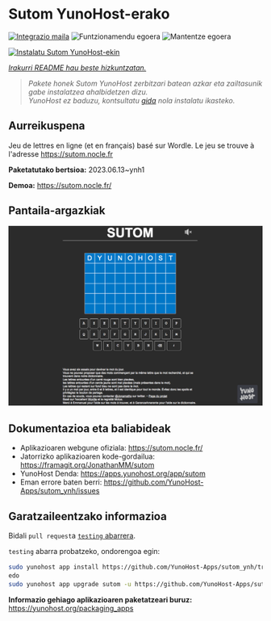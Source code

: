 <!--
Ohart ongi: README hau automatikoki sortu da <https://github.com/YunoHost/apps/tree/master/tools/readme_generator>ri esker
EZ editatu eskuz.
-->

# Sutom YunoHost-erako

[![Integrazio maila](https://dash.yunohost.org/integration/sutom.svg)](https://dash.yunohost.org/appci/app/sutom) ![Funtzionamendu egoera](https://ci-apps.yunohost.org/ci/badges/sutom.status.svg) ![Mantentze egoera](https://ci-apps.yunohost.org/ci/badges/sutom.maintain.svg)

[![Instalatu Sutom YunoHost-ekin](https://install-app.yunohost.org/install-with-yunohost.svg)](https://install-app.yunohost.org/?app=sutom)

*[Irakurri README hau beste hizkuntzatan.](./ALL_README.md)*

> *Pakete honek Sutom YunoHost zerbitzari batean azkar eta zailtasunik gabe instalatzea ahalbidetzen dizu.*  
> *YunoHost ez baduzu, kontsultatu [gida](https://yunohost.org/install) nola instalatu ikasteko.*

## Aurreikuspena

Jeu de lettres en ligne (et en français) basé sur Wordle. Le jeu se trouve à l'adresse https://sutom.nocle.fr


**Paketatutako bertsioa:** 2023.06.13~ynh1

**Demoa:** <https://sutom.nocle.fr/>

## Pantaila-argazkiak

![Sutom(r)en pantaila-argazkia](./doc/screenshots/screenshot.png)

## Dokumentazioa eta baliabideak

- Aplikazioaren webgune ofiziala: <https://sutom.nocle.fr/>
- Jatorrizko aplikazioaren kode-gordailua: <https://framagit.org/JonathanMM/sutom>
- YunoHost Denda: <https://apps.yunohost.org/app/sutom>
- Eman errore baten berri: <https://github.com/YunoHost-Apps/sutom_ynh/issues>

## Garatzaileentzako informazioa

Bidali `pull request`a [`testing` abarrera](https://github.com/YunoHost-Apps/sutom_ynh/tree/testing).

`testing` abarra probatzeko, ondorengoa egin:

```bash
sudo yunohost app install https://github.com/YunoHost-Apps/sutom_ynh/tree/testing --debug
edo
sudo yunohost app upgrade sutom -u https://github.com/YunoHost-Apps/sutom_ynh/tree/testing --debug
```

**Informazio gehiago aplikazioaren paketatzeari buruz:** <https://yunohost.org/packaging_apps>
